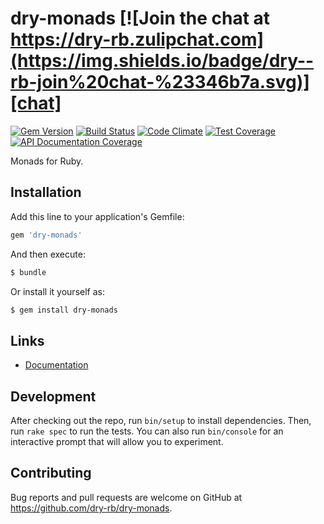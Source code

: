 [gitter]: https://gitter.im/dry-rb/chat
[gem]: https://rubygems.org/gems/dry-monads
[travis]: https://travis-ci.org/dry-rb/dry-monads
[code_climate]: https://codeclimate.com/github/dry-rb/dry-monads
[inch]: http://inch-ci.org/github/dry-rb/dry-monads
[chat]: https://dry-rb.zulipchat.com

# dry-monads [![Join the chat at https://dry-rb.zulipchat.com](https://img.shields.io/badge/dry--rb-join%20chat-%23346b7a.svg)][chat]

[![Gem Version](https://img.shields.io/gem/v/dry-monads.svg)][gem]
[![Build Status](https://img.shields.io/travis/dry-rb/dry-monads.svg)][travis]
[![Code Climate](https://api.codeclimate.com/v1/badges/b0ea4d8023d53b7f0f50/maintainability)][code_climate]
[![Test Coverage](https://api.codeclimate.com/v1/badges/b0ea4d8023d53b7f0f50/test_coverage)][code_climate]
[![API Documentation Coverage](http://inch-ci.org/github/dry-rb/dry-monads.svg)][inch]

Monads for Ruby.

## Installation

Add this line to your application's Gemfile:

```ruby
gem 'dry-monads'
```

And then execute:

```sh
$ bundle
```

Or install it yourself as:

```sh
$ gem install dry-monads
```

## Links

* [Documentation](http://dry-rb.org/gems/dry-monads)

## Development

After checking out the repo, run `bin/setup` to install dependencies. Then, run
`rake spec` to run the tests. You can also run `bin/console` for an interactive
prompt that will allow you to experiment.

## Contributing

Bug reports and pull requests are welcome on GitHub at <https://github.com/dry-rb/dry-monads>.
